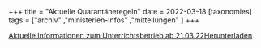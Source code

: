 +++
title = "Aktuelle Quarantäneregeln"
date = 2022-03-18
[taxonomies]
tags = ["archiv" ,"ministerien-infos" ,"mitteilungen" ]
+++

[Aktuelle Informationen zum Unterrichtsbetrieb ab 21.03.22](https://volksschule-partenkirchen.de/wp-content/uploads/aktuelle-Infos-zum-Unterrichtsbetrieb-ab-21.03.22.pdf)[Herunterladen](https://volksschule-partenkirchen.de/wp-content/uploads/aktuelle-Infos-zum-Unterrichtsbetrieb-ab-21.03.22.pdf)
